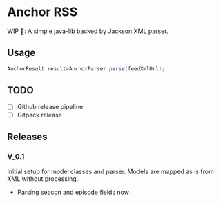 # Anchor RSS

WIP 🚧: A simple java-lib backed by Jackson XML parser.

## Usage

```java
AnchorResult result=AnchorParser.parse(feedXmlUrl);
```

## TODO
- [ ] Github release pipeline
- [ ] Gitpack release

## Releases

### V_0.1
Initial setup for model classes and parser. Models are mapped as is from XML without processing.
+ Parsing season and episode fields now